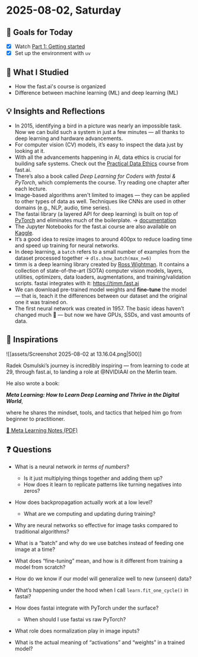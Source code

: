 # 2025-08-02, Saturday

## 🎯 Goals for Today

- [x] Watch [Part 1: Getting started](https://course.fast.ai/Lessons/lesson1.html)
- [x] Set up the environment with `uv`

## 📖 What I Studied

- How the fast.ai's course is organized
- Difference between machine learning (ML) and deep learning (ML)

## 💡 Insights and Reflections

- In 2015, identifying a bird in a picture was nearly an impossible task. Now we can build such a system in just a few minutes — all thanks to deep learning and hardware advancements.
- For computer vision (CV) models, it’s easy to inspect the data just by looking at it.
- With all the advancements happening in AI, data ethics is crucial for building safe systems. Check out the [Practical Data Ethics](https://ethics.fast.ai) course from fast.ai.
- There’s also a book called _Deep Learning for Coders with fastai & PyTorch_, which complements the course. Try reading one chapter after each lecture.
- Image-based algorithms aren't limited to images — they can be applied to other types of data as well. Techniques like CNNs are used in other domains (e.g., NLP, audio, time series).
- The fastai library (a layered API for deep learning) is built on top of [PyTorch](../tools_and_frameworks/PyTorch.md) and eliminates much of the boilerplate. → [documentation](https://docs.fast.ai)
- The Jupyter Notebooks for the fast.ai course are also available on [Kaggle](https://www.kaggle.com/jhoward/code).
- It’s a good idea to resize images to around 400px to reduce loading time and speed up training for neural networks.
- In deep learning, a `batch` refers to a small number of examples from the dataset processed together → `dls.show_batch(max_n=6)`
- timm is a deep learning library created by [Ross Wightman](https://twitter.com/wightmanr). It contains a collection of state-of-the-art (SOTA) computer vision models, layers, utilities, optimizers, data loaders, augmentations, and training/validation scripts. fastai integrates with it: <https://timm.fast.ai>
- We can download pre-trained model weights and **fine-tune** the model — that is, teach it the differences between our dataset and the original one it was trained on.
- The first neural network was created in 1957. The basic ideas haven’t changed much 🤯 — but now we have GPUs, SSDs, and vast amounts of data.

## 🤩 Inspirations

![[assets/Screenshot 2025-08-02 at 13.16.04.png|500]]

Radek Osmulski’s journey is incredibly inspiring — from learning to code at 29, through fast.ai, to landing a role at @NVIDIAAI on the Merlin team.

He also wrote a book:  

**_Meta Learning: How to Learn Deep Learning and Thrive in the Digital World_**,  

where he shares the mindset, tools, and tactics that helped him go from beginner to practitioner.

[📄 Meta Learning Notes (PDF)](assets/Meta%20Learning%20How%20to%20Learn%20Deep%20Learning%20and%20Thrive%20in%20the%20Digital%20World%20Notes.pdf)

## ❓ Questions

- What is a neural network _in terms of numbers_?
  - Is it just multiplying things together and adding them up?
  - How does it learn to replicate patterns like turning negatives into zeros?

- How does backpropagation actually work at a low level?
  - What are we computing and updating during training?

- Why are neural networks so effective for image tasks compared to traditional algorithms?

- What is a “batch” and why do we use batches instead of feeding one image at a time?

- What does “fine-tuning” mean, and how is it different from training a model from scratch?

- How do we know if our model will generalize well to new (unseen) data?

- What’s happening under the hood when I call `learn.fit_one_cycle()` in fastai?

- How does fastai integrate with PyTorch under the surface?
  - When should I use fastai vs raw PyTorch?

- What role does normalization play in image inputs?

- What is the actual meaning of “activations” and “weights” in a trained model?
